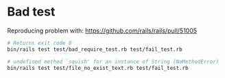 # Bad test

Reproducing problem with: https://github.com/rails/rails/pull/51005

```bash
# Returns exit code 0
bin/rails test test/bad_require_test.rb test/fail_test.rb

# undefined method `squish' for an instance of String (NoMethodError)
bin/rails test test/file_no_exist_text.rb test/fail_test.rb
```
